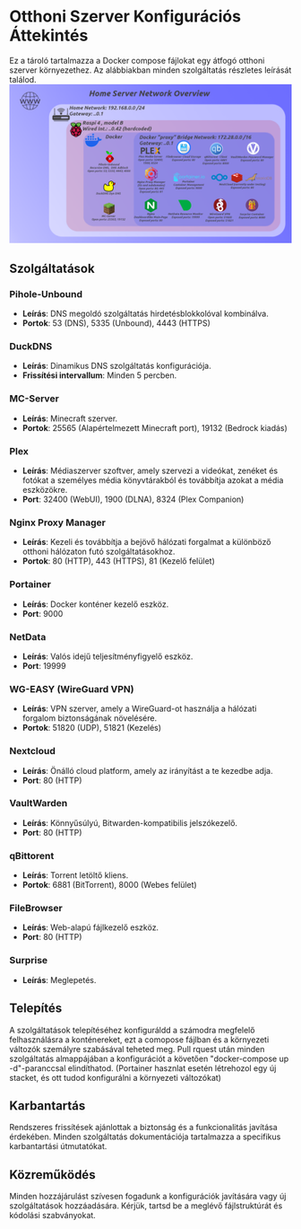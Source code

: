 # Otthoni Szerver Konfigurációs Áttekintés

Ez a tároló tartalmazza a Docker compose fájlokat egy átfogó otthoni szerver környezethez. Az alábbiakban minden szolgáltatás részletes leírását találod.
![PNG](/images/grafika.png)


## Szolgáltatások

### Pihole-Unbound
- **Leírás**: DNS megoldó szolgáltatás hirdetésblokkolóval kombinálva.
- **Portok**: 53 (DNS), 5335 (Unbound), 4443 (HTTPS)

### DuckDNS
- **Leírás**: Dinamikus DNS szolgáltatás konfigurációja.
- **Frissítési intervallum**: Minden 5 percben.

### MC-Server
- **Leírás**: Minecraft szerver.
- **Portok**: 25565 (Alapértelmezett Minecraft port), 19132 (Bedrock kiadás)

### Plex
- **Leírás**: Médiaszerver szoftver, amely szervezi a videókat, zenéket és fotókat a személyes média könyvtárakból és továbbítja azokat a média eszközökre.
- **Port**: 32400 (WebUI), 1900 (DLNA), 8324 (Plex Companion)

### Nginx Proxy Manager
- **Leírás**: Kezeli és továbbítja a bejövő hálózati forgalmat a különböző otthoni hálózaton futó szolgáltatásokhoz.
- **Portok**: 80 (HTTP), 443 (HTTPS), 81 (Kezelő felület)

### Portainer
- **Leírás**: Docker konténer kezelő eszköz.
- **Port**: 9000

### NetData
- **Leírás**: Valós idejű teljesítményfigyelő eszköz.
- **Port**: 19999

### WG-EASY (WireGuard VPN)
- **Leírás**: VPN szerver, amely a WireGuard-ot használja a hálózati forgalom biztonságának növelésére.
- **Portok**: 51820 (UDP), 51821 (Kezelés)

### Nextcloud
- **Leírás**: Önálló cloud platform, amely az irányítást a te kezedbe adja.
- **Port**: 80 (HTTP)

### VaultWarden
- **Leírás**: Könnyűsúlyú, Bitwarden-kompatibilis jelszókezelő.
- **Port**: 80 (HTTP)

### qBittorent
- **Leírás**: Torrent letöltő kliens.
- **Portok**: 6881 (BitTorrent), 8000 (Webes felület)

### FileBrowser
- **Leírás**: Web-alapú fájlkezelő eszköz.
- **Port**: 80 (HTTP)

### Surprise
- **Leírás**: Meglepetés.

## Telepítés

A szolgáltatások telepítéséhez konfiguráldd a számodra megfelelő felhasználásra a konténereket, ezt a comopose fájlban és a környezeti változók szemályre szabásával teheted meg.
Pull rquest után minden szolgáltatás almappájában a konfigurációt a követően "docker-compose up -d"-paranccsal elindíthatod. (Portainer hasznlat esetén létrehozol egy új stacket, és ott tudod konfigurálni a környezeti változókat)


## Karbantartás

Rendszeres frissítések ajánlottak a biztonság és a funkcionalitás javítása érdekében. Minden szolgáltatás dokumentációja tartalmazza a specifikus karbantartási útmutatókat. 


## Közreműködés

Minden hozzájárulást szívesen fogadunk a konfigurációk javítására vagy új szolgáltatások hozzáadására. Kérjük, tartsd be a meglévő fájlstruktúrát és kódolási szabványokat.
